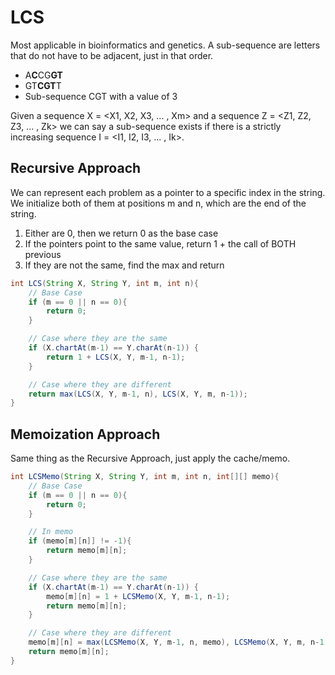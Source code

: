 # LCS
Most applicable in bioinformatics and genetics. A sub-sequence are letters that do not have to be adjacent, just in that order.
- A**C**CG**GT**
- GT**CGT**T
- Sub-sequence CGT with a value of 3

Given a sequence X = <X1, X2, X3, ... , Xm> and a sequence Z = <Z1, Z2, Z3, ... , Zk> we can say a sub-sequence exists if there is a strictly increasing sequence I = <I1, I2, I3, ... , Ik>.

## Recursive Approach
We can represent each problem as a pointer to a specific index in the string. We initialize both of them at positions m and n, which are the end of the string.
1. Either are 0, then we return 0 as the base case
2. If the pointers point to the same value, return 1 + the call of BOTH previous
3. If they are not the same, find the max and return
```java
int LCS(String X, String Y, int m, int n){
	// Base Case
	if (m == 0 || n == 0){
		return 0;
	}

	// Case where they are the same
	if (X.chartAt(m-1) == Y.charAt(n-1)) {
		return 1 + LCS(X, Y, m-1, n-1);
	}

	// Case where they are different
	return max(LCS(X, Y, m-1, n), LCS(X, Y, m, n-1));
}
```
## Memoization Approach
Same thing as the Recursive Approach, just apply the cache/memo.
```java
int LCSMemo(String X, String Y, int m, int n, int[][] memo){
	// Base Case
	if (m == 0 || n == 0){
		return 0;
	}

	// In memo
	if (memo[m][n]] != -1){
		return memo[m][n];
	}

	// Case where they are the same
	if (X.chartAt(m-1) == Y.charAt(n-1)) {
		memo[m][n] = 1 + LCSMemo(X, Y, m-1, n-1);
		return memo[m][n];
	}

	// Case where they are different
	memo[m][n] = max(LCSMemo(X, Y, m-1, n, memo), LCSMemo(X, Y, m, n-1, memo));
	return memo[m][n];
}
```